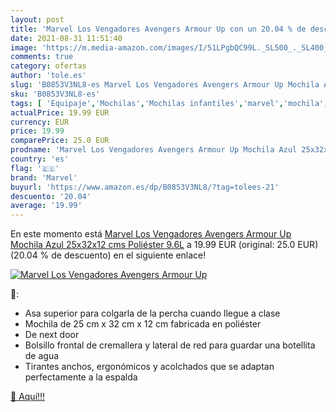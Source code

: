 ```yaml
---
layout: post
title: 'Marvel Los Vengadores Avengers Armour Up con un 20.04 % de descuento'
date: 2021-08-31 11:51:40
image: 'https://m.media-amazon.com/images/I/51LPgbQC99L._SL500_._SL400_.jpg'
comments: true
category: ofertas
author: 'tole.es'
slug: 'B0853V3NL8-es Marvel Los Vengadores Avengers Armour Up Mochila Azul...'
sku: 'B0853V3NL8-es'
tags: [ 'Equipaje','Mochilas','Mochilas infantiles','marvel','mochila', ]
actualPrice: 19.99 EUR
currency: EUR
price: 19.99
comparePrice: 25.0 EUR
prodname: 'Marvel Los Vengadores Avengers Armour Up Mochila Azul 25x32x12 cms Poliéster 9.6L'
country: 'es'
flag: '🇪🇸'
brand: 'Marvel'
buyurl: 'https://www.amazon.es/dp/B0853V3NL8/?tag=tolees-21'
descuento: '20.04'
average: '19.99'
---
```


En este momento está [Marvel Los Vengadores Avengers Armour Up Mochila Azul 25x32x12 cms Poliéster 9.6L](https://www.amazon.es/dp/B0853V3NL8/?tag=tolees-21) a 19.99 EUR (original: 25.0 EUR) (20.04 %  de descuento) en el siguiente enlace!

[![Marvel Los Vengadores Avengers Armour Up](https://m.media-amazon.com/images/I/51LPgbQC99L._SL500_._SL400_.jpg)](https://www.amazon.es/dp/B0853V3NL8/?tag=tolees-21)

🔎:

- Asa superior para colgarla de la percha cuando llegue a clase
- Mochila de 25 cm x 32 cm x 12 cm fabricada en poliéster
- De next door
- Bolsillo frontal de cremallera y lateral de red para guardar una botellita de agua
- Tirantes anchos, ergonómicos y acolchados que se adaptan perfectamente a la espalda

[🛒 Aquí!!!](https://www.amazon.es/dp/B0853V3NL8/?tag=tolees-21)

